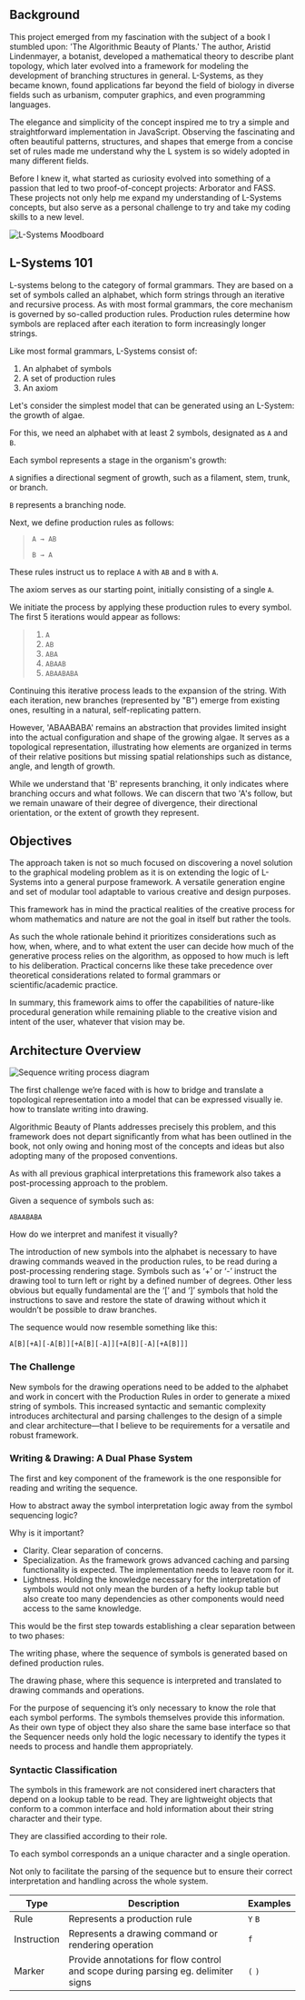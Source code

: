 ## Background

This project emerged from my fascination with the subject of a book I stumbled upon: 'The Algorithmic Beauty of Plants.' The author, Aristid Lindenmayer, a botanist, developed a mathematical theory to describe plant topology, which later evolved into a framework for modeling the development of branching structures in general. L-Systems, as they became known, found applications far beyond the field of biology in diverse fields such as urbanism, computer graphics, and even programming languages.

The elegance and simplicity of the concept inspired me to try a simple and straightforward implementation in JavaScript. Observing the fascinating and often beautiful patterns, structures, and shapes that emerge from a concise set of rules made me understand why the L system is so widely adopted in many different fields.

Before I knew it, what started as curiosity evolved into something of a passion that led to two proof-of-concept projects: Arborator and FASS. These projects not only help me expand my understanding of  L-Systems concepts, but also serve as a personal challenge to try and take my coding skills to a new level.

![L-Systems Moodboard](/docs/assets/lsystem-examples.png)

## L-Systems 101

L-systems belong to the category of formal grammars. They are based on a set of symbols called an alphabet, which form strings through an iterative and recursive process. As with most formal grammars, the core mechanism is governed by so-called production rules. Production rules determine how symbols are replaced after each iteration to form increasingly longer strings.

Like most formal grammars, L-Systems consist of:

1. An alphabet of symbols
2. A set of production rules
3. An axiom

Let's consider the simplest model that can be generated using an L-System: the growth of algae.

For this, we need an alphabet with at least 2 symbols, designated as `A` and `B`.

Each symbol represents a stage in the organism's growth:

`A` signifies a directional segment of growth, such as a filament, stem, trunk, or branch.

`B` represents a branching node.

Next, we define production rules as follows:

> `A → AB`
> 
> `B → A`

These rules instruct us to replace `A` with `AB` and `B` with `A`.

The axiom serves as our starting point, initially consisting of a single `A`.

We initiate the process by applying these production rules to every symbol. The first 5 iterations would appear as follows:

> 1. `A`
> 2. `AB`
> 3. `ABA`
> 4. `ABAAB`
> 5. `ABAABABA`

Continuing this iterative process leads to the expansion of the string. With each iteration, new branches (represented by "B") emerge from existing ones, resulting in a natural, self-replicating pattern.

However, 'ABAABABA' remains an abstraction that provides limited insight into the actual configuration and shape of the growing algae. It serves as a topological representation, illustrating how elements are organized in terms of their relative positions but missing spatial relationships such as distance, angle, and length of growth.

While we understand that 'B' represents branching, it only indicates where branching occurs and what follows. We can discern that two 'A's follow, but we remain unaware of their degree of divergence, their directional orientation, or the extent of growth they represent.



## Objectives

The approach taken is not so much focused on discovering a novel solution to the graphical modeling problem as it is on extending the logic of L-Systems into a general purpose framework. A versatile generation engine and set of modular tool adaptable to various creative and design purposes.

This framework has in mind the practical realities of the creative process for whom mathematics and nature are not the goal in itself but rather the tools.

As such the whole rationale behind it prioritizes considerations such as how, when, where, and to what extent the user can decide how much of the generative process relies on the algorithm, as opposed to how much is left to his deliberation. Practical concerns like these take precedence over theoretical considerations related to formal grammars or scientific/academic practice.

In summary, this framework aims to offer the capabilities of nature-like procedural generation while remaining pliable to the creative vision and intent of the user, whatever that vision may be.



## Architecture Overview

![Sequence writing process diagram](/docs/assets/sequence-writing-diagram.png)

The first challenge we’re faced with is how to bridge and translate a topological representation into a model that can be expressed visually ie. how to translate writing into drawing.

Algorithmic Beauty of Plants addresses precisely this problem, and this framework does not depart significantly from what has been outlined in the book, not only owing and honing most of the concepts and ideas but also adopting many of the proposed conventions.

As with all previous graphical interpretations this framework also takes a post-processing approach to the problem.

Given a sequence of symbols such as: 

`ABAABABA`

How do we interpret and manifest it visually?

The introduction of new symbols into the alphabet is necessary to have drawing commands weaved in the production rules, to be read during a post-processing rendering stage. Symbols such as ‘+’ or ‘-’  instruct the drawing tool to turn left or right by a defined number of degrees. Other less obvious but equally fundamental are the ‘[’ and ‘]’ symbols that hold the instructions to save and restore the state of drawing without which it wouldn’t be possible to draw branches. 

The sequence would now resemble something like this:

`A[B][+A][-A[B]][+A[B][-A]][+A[B][-A][+A[B]]]`

### The Challenge

New symbols for the drawing operations need to be added to the alphabet and work in concert with the Production Rules in order to generate a mixed string of symbols. This increased syntactic and semantic complexity introduces architectural and parsing challenges to the design of a simple and clear architecture—that I believe to be requirements for a versatile and robust framework.

### Writing & Drawing: A Dual Phase System

The first and key component of the framework is the one responsible for reading and writing the sequence.

How to abstract away the symbol interpretation logic away from the symbol sequencing logic?

Why is it important?

* Clarity. Clear separation of concerns.
* Specialization. As the framework grows advanced caching and parsing functionality is expected. The implementation needs to leave room for it.
* Lightness. Holding the knowledge necessary for the interpretation of symbols would not only mean the burden of a hefty lookup table but also create too many dependencies as other components would need access to the same knowledge.

This would be the first step towards establishing a clear separation between to two phases:

The writing phase, where the sequence of symbols is generated based on defined production rules.

The drawing phase, where this sequence is interpreted and translated to drawing commands and operations.

For the purpose of sequencing it’s only necessary to know the role that each symbol performs. The symbols themselves provide this information. As their own type of object they also share the same base interface so that the Sequencer needs only hold the logic necessary to identify the types it needs to process and handle them appropriately.

### Syntactic Classification

The symbols in this framework are not considered inert characters that depend on a lookup table to be read. They are lightweight objects that conform to a common interface and hold information about their string character and their type.

They are classified according to their role.

To each symbol corresponds an a unique character and a single operation.

Not only to facilitate the parsing of the sequence but to ensure their correct interpretation and handling across the whole system.

| Type        | Description | Examples |
|-------------|-------------|----------|
| Rule        | Represents a production rule         | `Y` `B`     |  
| Instruction | Represents a drawing command or rendering operation         | `f`      |  
| Marker      | Provide annotations for flow control and scope during parsing eg. delimiter signs        | `(` `)`       | 

